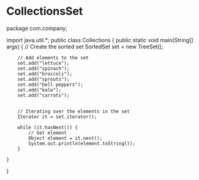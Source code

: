 # CollectionsSet
package com.company;

import java.util.*;
public class Collections {
    public static void main(String[] args) {
        // Create the sorted set
        SortedSet set = new TreeSet();

        // Add elements to the set
        set.add("lettuce");
        set.add("spinach");
        set.add("broccoli");
        set.add("sprouts");
        set.add("bell peppers");
        set.add("kale");
        set.add("carrots");


        // Iterating over the elements in the set
        Iterator it = set.iterator();

        while (it.hasNext()) {
            // Get element
            Object element = it.next();
            System.out.println(element.toString());
        }

    }
}
